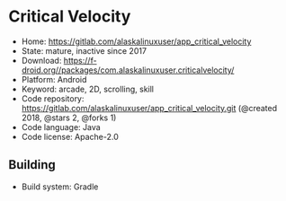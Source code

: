 # Critical Velocity

- Home: https://gitlab.com/alaskalinuxuser/app_critical_velocity
- State: mature, inactive since 2017
- Download: https://f-droid.org//packages/com.alaskalinuxuser.criticalvelocity/
- Platform: Android
- Keyword: arcade, 2D, scrolling, skill
- Code repository: https://gitlab.com/alaskalinuxuser/app_critical_velocity.git (@created 2018, @stars 2, @forks 1)
- Code language: Java
- Code license: Apache-2.0

## Building

- Build system: Gradle
